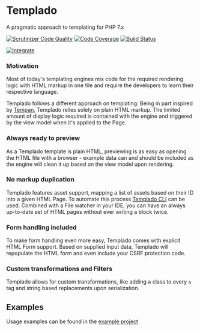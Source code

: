 # Templado
A pragmatic approach to templating for PHP 7.x

[![Scrutinizer Code Quality](https://scrutinizer-ci.com/g/templado/engine/badges/quality-score.png?b=master)](https://scrutinizer-ci.com/g/templado/engine/?branch=master)
[![Code Coverage](https://scrutinizer-ci.com/g/templado/engine/badges/coverage.png?b=master)](https://scrutinizer-ci.com/g/templado/engine/?branch=master)
[![Build Status](https://scrutinizer-ci.com/g/templado/engine/badges/build.png?b=master)](https://scrutinizer-ci.com/g/templado/engine/build-status/master)

[![Integrate](https://github.com/templado/engine/workflows/Integrate/badge.svg)](https://github.com/templado/engine/actions)

### Motivation

Most of today's templating engines mix code for the required rendering logic with HTML markup in one file and require
the developers to learn their respective language.

Templado follows a different approach on templating: Being in part inspired by [Tempan](https://github.com/watoki/tempan),
Templado relies solely on plain HTML markup. The limited amount of display logic required is contained with the engine
and triggered by the view model when it's applied to the Page.

### Always ready to preview

As a Templado template is plain HTML, previewing is as easy as opening the HTML file with a browser - example data can
and should be included as the engine will clean it up based on the view model upon rendering.

### No markup duplication
 
Templado features asset support, mapping a list of assets based on their ID into a given HTML Page. To automate this
process [Templado CLI](https://github.com/theseer/templado-cli) can be used. Combined with a File watcher in your IDE,
you can have an always up-to-date set of HTML pages without ever writing a block twice.

### Form handling included

To make form handling even more easy, Templado comes with explicit HTML Form support. Based on supplied Input data,
Templado will repopulate the HTML form and even include your CSRF protection code.

### Custom transformations and Filters

Templado allows for custom transformations, like adding a class to every ```a``` tag and string based replacements upon
serialization.

## Examples

Usage examples can be found in the [example project](https://github.com/templado/examples)
